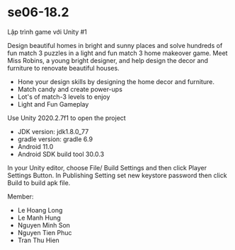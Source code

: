 # se06-18.2
Lập trình game với Unity #1

Design beautiful homes in bright and sunny places and solve 
hundreds of fun match 3 puzzles in a light and fun match 3 home 
makeover game.
Meet Miss Robins, a young bright designer, and help design the 
decor and furniture to renovate beautiful houses.
- Hone your design skills by designing the home decor and 
furniture.
- Match candy and create power-ups
- Lot's of match-3 levels to enjoy
- Light and Fun Gameplay

Use Unity 2020.2.7f1 to open the project
- JDK version: jdk1.8.0_77
- gradle version: gradle 6.9
- Android 11.0 
- Android SDK build tool 30.0.3

In your Unity editor, choose File/ Build Settings and then click 
Player Settings Button. In Publishing Setting set new keystore password then click Build to build apk file.

Member:
- Le Hoang Long
- Le Manh Hung
- Nguyen Minh Son
- Nguyen Tien Phuc
- Tran Thu Hien
